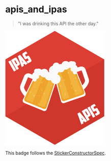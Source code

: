 # apis_and_ipas

>"I was drinking this API the other day."

![](apis_and_ipas.png)

This badge follows the [StickerConstructorSpec](https://github.com/terinjokes/StickerConstructorSpec).
